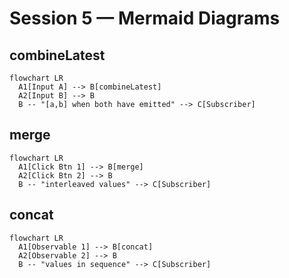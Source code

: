 # Session 5 — Mermaid Diagrams

## combineLatest
```mermaid
flowchart LR
  A1[Input A] --> B[combineLatest]
  A2[Input B] --> B
  B -- "[a,b] when both have emitted" --> C[Subscriber]
```

## merge
```mermaid
flowchart LR
  A1[Click Btn 1] --> B[merge]
  A2[Click Btn 2] --> B
  B -- "interleaved values" --> C[Subscriber]
```

## concat
```mermaid
flowchart LR
  A1[Observable 1] --> B[concat]
  A2[Observable 2] --> B
  B -- "values in sequence" --> C[Subscriber]
```
